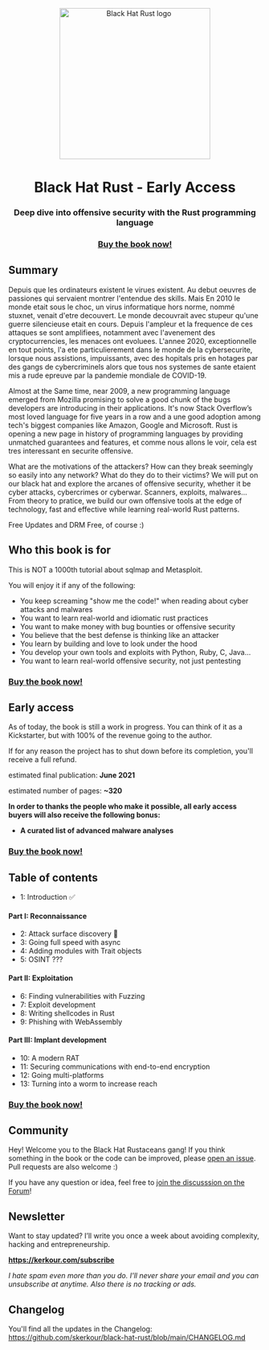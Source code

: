 <p align="center">
  <a href="https://academy.kerkour.com/black-hat-rust" target="_blank" rel="noopener"><img alt="Black Hat Rust logo" src="./black_hat_rust_cover.png" height="300" /></a>
  <h1 align="center">Black Hat Rust - Early Access</h1>
  <h3 align="center">Deep dive into offensive security with the Rust programming language</h3>
  <h3 align="center">
    <a href="https://academy.kerkour.com/black-hat-rust">Buy the book now!</a>
  </h3>
</p>


## Summary

Depuis que les ordinateurs existent le virues existent. Au debut oeuvres de passiones qui servaient montrer l'entendue des skills. Mais En 2010 le monde etait sous le choc, un virus informatique hors norme, nommé stuxnet, venait d'etre decouvert. Le monde decouvrait avec stupeur qu'une guerre silencieuse etait en cours. Depuis l'ampleur et la frequence de ces attaques se sont amplifiees,
notamment avec l'avenement des cryptocurrencies, les menaces ont evoluees. L'annee 2020, exceptionnelle en tout points,
l'a ete particulierement dans le monde de la cybersecurite, lorsque nous assistions, impuissants, avec des hopitals pris en hotages par des gangs de cybercriminels alors que tous nos systemes de sante etaient mis a rude epreuve par la pandemie mondiale de COVID-19.


Almost at the Same time, near 2009, a new programming language emerged from Mozilla promising
to solve a good chunk of the bugs developers are introducing in their applications.
It's now Stack Overflow’s most loved language for five years in a row and a une good adoption among tech's biggest companies like
Amazon, Google and Microsoft.
Rust is opening a new page in history of programming languages by providing unmatched guarantees and features, et comme nous allons le voir, cela est tres interessant en securite offensive.


What are the motivations of the attackers? How can they break seemingly so easily into any network? What do they do to their victims?
We will put on our black hat and explore the arcanes of offensive security, whether it be cyber attacks, cybercrimes or cyberwar.
Scanners, exploits, malwares...  From theory to pratice, we build our own offensive tools at the edge of technology, fast and effective while learning real-world Rust patterns.

<!-- 
We will put on our black hat and explore the arcanes of offensive security, whether it be cyber attacks, cybercrimes or cyberwar.
Scanners, exploits, malwares...  From theory to pratice, we build our own offensive tools at the edge of technology with Rust, Stack Overflow’s most loved language for five years in a row and a une good adoption among tech's biggest companies like
Amazon, Google and Microsoft. -->


Free Updates and DRM Free, of course :)

## Who this book is for

This is NOT a 1000th tutorial about sqlmap and Metasploit.

You will enjoy it if any of the following:

- You keep screaming "show me the code!" when reading about cyber attacks and malwares
- You want to learn real-world and idiomatic rust practices
- You want to make money with bug bounties or offensive security
- You believe that the best defense is thinking like an attacker
- You learn by building and love to look under the hood
- You develop your own tools and exploits with Python, Ruby, C, Java...
- You want to learn real-world offensive security, not just pentesting

<!--
- vous voulez apprendre a vous defendre en apprenant a attaquer
- tu aimes passer toute la nuit derriere l'ecran de ton ordinateur pour comprendre comment il fonctionne
- people who want to learn offensive security
- love programming and to program for the sake of learning and joy!
- si ocmme moi tu as trop regardé pirate des caraibes
- you want to learn some Rust design patterns and real world tips
- You want to learn to defend yourself by learning how attackers think
- You want to learn to defend yourself by learning how attackers think
- You want to prepare yourself for the wars of today
-->

<!-- ## What you'll learn / build

avec ce background j'espere que vous pourrez maintenant savoir comment chacune de vos actions eput etre exploitée, et donc
comment eviter de se faire avoir. -->


<h3>
  <a href="https://academy.kerkour.com/black-hat-rust">Buy the book now!</a>
</h3>

## Early access

As of today, the book is still a work in progress. You can think of it as a Kickstarter, but with 100% of the revenue going to the author.

If for any reason the project has to shut down before its completion, you'll receive a full refund.

estimated final publication: **June 2021**

estimated number of pages: **~320**

**In order to thanks the people who make it possible, all early access buyers will also receive the following bonus:**
* **A curated list of advanced malware analyses**
<!-- * **A Rust cheat sheet** -->



<!-- 
As of today, the book is available as early access. By buying the book today, you are contributing to...
and helping the project to achieve sustainability. -->


<h3>
  <a href="https://academy.kerkour.com/black-hat-rust">Buy the book now!</a>
</h3>

## Table of contents

* 1: Introduction <span title="available">✅</span>

#### Part I: Reconnaissance

* 2: Attack surface discovery <span title="work in progress">🚧</span>
* 3: Going full speed with async
* 4: Adding modules with Trait objects
* 5: OSINT ???


#### Part II: Exploitation

* 6: Finding vulnerabilities with Fuzzing
* 7: Exploit development
* 8: Writing shellcodes in Rust
* 9: Phishing with WebAssembly

#### Part III: Implant development

* 10: A modern RAT
* 11: Securing communications with end-to-end encryption
* 12: Going multi-platforms
* 13: Turning into a worm to increase reach



<h3>
  <a href="https://academy.kerkour.com/black-hat-rust">Buy the book now!</a>
</h3>


## Community

Hey! Welcome you to the Black Hat Rustaceans gang! If you think something in the book or the code can be improved, please [open an issue]((https://github.com/skerkour/black-hat-rust/issues)). Pull requests are also welcome :)

If you have any question or idea, feel free to [join the discusssion on the Forum](https://github.com/skerkour/black-hat-rust/discussions)!


## Newsletter

Want to stay updated? I’ll write you once a week about avoiding complexity, hacking and entrepreneurship. 

**https://kerkour.com/subscribe**

*I hate spam even more than you do. I'll never share your email and you can unsubscribe at anytime. Also there is no tracking or ads.*

<!-- ## Author

J;ai decouvert l'informatique en 2012 en fac de droit car je m'ennuyais, en crackant des jeux et en piratant le reseau de l'universite.
J'ai 41.
Je suis le createur de Bloom, ... privacy first and open source.


parler de bloom,
de ma newsletter a propos de minimalism et de hacking -->

## Changelog

You'll find all the updates in the Changelog: https://github.com/skerkour/black-hat-rust/blob/main/CHANGELOG.md